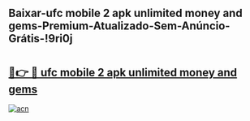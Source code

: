 
## Baixar-ufc mobile 2 apk unlimited money and gems-Premium-Atualizado-Sem-Anúncio-Grátis-!9ri0j

# <h2><a href="https://andorid.site?title=ufc_mobile_2_apk_unlimited_money_and_gems&ref=27">🔗👉 🔴 ufc mobile 2 apk unlimited money and gems</a></h2>

[![acn](https://github.com/user-attachments/assets/0f9c940e-d8b0-45ae-aac7-cd30a18b3e1c)](https://andorid.site?title=ufc_mobile_2_apk_unlimited_money_and_gems&ref=27)

